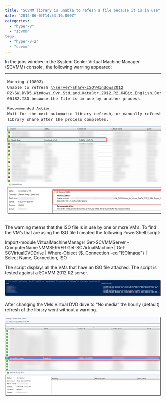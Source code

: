 ```yaml
---
title: "SCVMM library is unable to refesh a file because it is in use"
date: "2014-06-09T14:53:16.000Z"
categories: 
  - "hyper-v"
  - "scvmm"
tags: 
  - "hyper-v-2"
  - "scvmm"
---
```


In the jobs window in the System Center Virtual Machine Manager (SCVMM) console , the following warning appeared:

<table cellspacing="0" cellpadding="2" width="744" border="0"><tbody><tr><td valign="top" width="742"><p><font size="2" face="Courier New">Warning (10803)<br>Unable to refresh </font><a href="file://\\server\share\ISO\Windows2012"></a><a href="file://\\server\share\ISO\Windows2012&nbsp;R2\SW_DVD5_Windows_Svr_Std_and_DataCtr_2012_R2_64Bit_English_Core_MLF_X19-05182.ISO"><font size="2" face="Courier New">\\server\share\ISO\Windows2012</font></a><font size="2"><font face="Courier New"> R2\SW_DVD5_Windows_Svr_Std_and_DataCtr_2012_R2_64Bit_English_Core_MLF_X19-05182.ISO because the file is in use by another process.</font></font></p><p><font size="2" face="Courier New">Recommended Action<br>Wait for the next automatic library refresh, or manually refresh the library share after the process completes.</font></p><p><a href="https://www.ivobeerens.nl/wp-content/uploads/2014/06/image.png"><img title="image" style="border-left-width: 0px; border-right-width: 0px; border-bottom-width: 0px; display: inline; border-top-width: 0px" border="0" alt="image" src="images/image_thumb.png" width="727" height="284"></a></p></td></tr></tbody></table>

The warning means that the ISO file is in use by one or more VM’s. To find the VM’s that are using the ISO file I created the following PowerShell script:

Import-module VirtualMachineManager
Get-SCVMMServer -ComputerName VMMSERVER
Get-SCVirtualMachine | Get-SCVirtualDVDDrive | Where-Object {$\_.Connection -eq "ISOImage"} | Select Name, Connection, ISO

The script displays all the VMs that have an ISO file attached. The script is tested against a SCVMM 2012 R2 server.

[![image](images/image_thumb1.png "image")](https://www.ivobeerens.nl/wp-content/uploads/2014/06/image1.png)

After changing the VMs Virtual DVD drive to “No media” the hourly (default) refresh of the library went without a warning.

[![image](images/image_thumb2.png "image")](https://www.ivobeerens.nl/wp-content/uploads/2014/06/image2.png)
